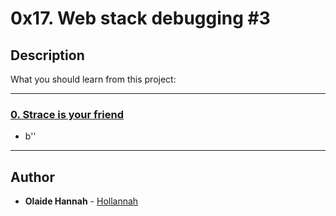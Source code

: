 # 0x17. Web stack debugging #3

## Description
What you should learn from this project:

---

### [0. Strace is your friend](./0-strace_is_your_friend.pp)
* b''

---

## Author
* **Olaide Hannah** - [Hollannah](https://github.com/Hollannah)
